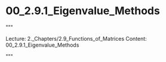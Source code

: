 # 00_2.9.1_Eigenvalue_Methods

"""

Lecture: 2._Chapters/2.9_Functions_of_Matrices
Content: 00_2.9.1_Eigenvalue_Methods

"""

